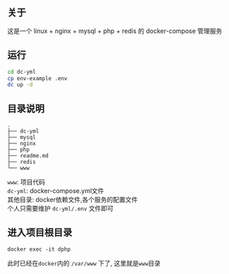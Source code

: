 ## 关于
这是一个 linux + nginx + mysql + php + redis 的 docker-compose 管理服务  

## 运行
```sh
cd dc-yml
cp env-example .env
dc up -d
```

## 目录说明
```shell script
.
├── dc-yml
├── mysql
├── nginx
├── php
├── readme.md
├── redis
└── www
```
`www`: 项目代码  
`dc-yml`: docker-compose.yml文件  
其他目录: docker依赖文件,各个服务的配置文件  
个人只需要维护 `dc-yml/.env` 文件即可

## 进入项目根目录
```shell script
docker exec -it dphp
```
此时已经在`docker`内的 `/var/www` 下了, 这里就是`www`目录  